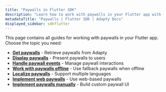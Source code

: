 ```yaml
---
title: "Paywalls in Flutter SDK"
description: "Learn how to work with paywalls in your Flutter app with Adapty SDK."
metadataTitle: "Paywalls | Flutter SDK | Adapty Docs"
displayed_sidebar: sdkflutter
---
```


This page contains all guides for working with paywalls in your Flutter app. Choose the topic you need:

- **[Get paywalls](flutter-get-pb-paywalls)** - Retrieve paywalls from Adapty
- **[Display paywalls](flutter-present-paywalls)** - Present paywalls to users
- **[Handle paywall events](flutter-handling-events)** - Manage paywall interactions
- **[Work with paywalls offline](flutter-use-fallback-paywalls)** - Use fallback paywalls when offline
- **[Localize paywalls](flutter-localizations-and-locale-codes)** - Support multiple languages
- **[Implement web paywalls](flutter-web-paywall)** - Use web-based paywalls
- **[Implement paywalls manually](flutter-implement-paywalls-manually)** - Build custom paywall UI 